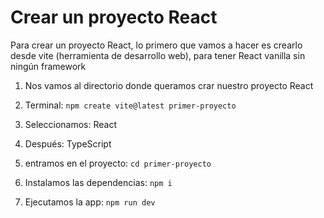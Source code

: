 # Crear un proyecto React

Para crear un proyecto React, lo primero que vamos a hacer es crearlo desde vite (herramienta de desarrollo web), para tener React vanilla sin ningún framework

1. Nos vamos al directorio donde queramos crar nuestro proyecto React

2. Terminal: `npm create vite@latest primer-proyecto`

3. Seleccionamos: React

4. Después: TypeScript

5. entramos en el proyecto: `cd primer-proyecto `

6. Instalamos las dependencias: `npm i`

7. Ejecutamos la app: `npm run dev`
